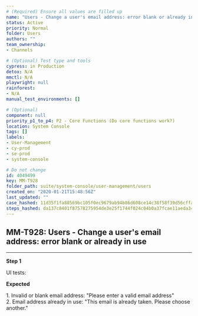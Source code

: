 ```yaml
---
# (Required) Ensure all values are filled up
name: "Users - Change a user's email address: error blank or already in use"
status: Active
priority: Normal
folder: Users
authors: ""
team_ownership: 
- Channels

# (Optional) Test type and tools
cypress: in Production
detox: N/A
mmctl: N/A
playwright: null
rainforest: 
- N/A
manual_test_environments: []

# (Optional)
component: null
priority_p1_to_p4: P2 - Core Functions (Do core functions work?)
location: System Console
tags: []
labels: 
- User-Management
- cy-prod
- se-prod
- system-console

# Do not change
id: 4049499
key: MM-T928
folder_path: suite/system-console/user-management/users
created_on: "2020-01-21T15:48:56Z"
last_updated: ""
case_hashed: 11d35f1fa88569bc105f0ec9679ab94b86d608ce14c38f58f39d56cffa020cd50ff00863e5c02e0b54c3f34ee0f5b242
steps_hashed: da137c8401f87578275954de3e25f1744f024c04b0a37fcae11aeda34757d7840e2c066faaf79db25f2733b29143831e
---
```


## MM-T928: Users - Change a user's email address: error blank or already in use

---

**Step 1**

UI tests:

**Expected**

1\. Invalid or blank email address: "Please enter a valid email address"\
2\. Email address already in use: "This email is already taken. Please choose another."
